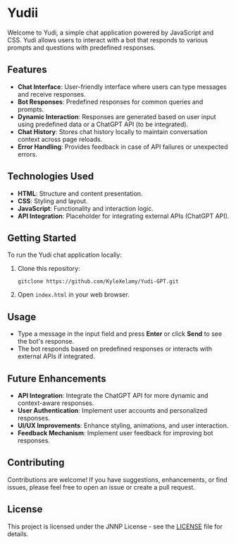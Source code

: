 # Yudii

Welcome to Yudi, a simple chat application powered by JavaScript and CSS. Yudi allows users to interact with a bot that responds to various prompts and questions with predefined responses.

## Features

- **Chat Interface**: User-friendly interface where users can type messages and receive responses.
- **Bot Responses**: Predefined responses for common queries and prompts.
- **Dynamic Interaction**: Responses are generated based on user input using predefined data or a ChatGPT API (to be integrated).
- **Chat History**: Stores chat history locally to maintain conversation context across page reloads.
- **Error Handling**: Provides feedback in case of API failures or unexpected errors.

## Technologies Used

- **HTML**: Structure and content presentation.
- **CSS**: Styling and layout.
- **JavaScript**: Functionality and interaction logic.
- **API Integration**: Placeholder for integrating external APIs (ChatGPT API).

## Getting Started

To run the Yudi chat application locally:

1. Clone this repository:
   ```
   gitclone https://github.com/KyleXelamy/Yudi-GPT.git
   ```
2. Open `index.html` in your web browser.

## Usage

- Type a message in the input field and press **Enter** or click **Send** to see the bot's response.
- The bot responds based on predefined responses or interacts with external APIs if integrated.

## Future Enhancements

- **API Integration**: Integrate the ChatGPT API for more dynamic and context-aware responses.
- **User Authentication**: Implement user accounts and personalized responses.
- **UI/UX Improvements**: Enhance styling, animations, and user interaction.
- **Feedback Mechanism**: Implement user feedback for improving bot responses.

## Contributing

Contributions are welcome! If you have suggestions, enhancements, or find issues, please feel free to open an issue or create a pull request.

## License

This project is licensed under the JNNP License - see the [LICENSE](LICENSE) file for details.

